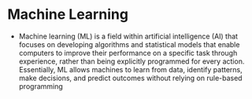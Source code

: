 # Machine Learning

* Machine learning (ML) is a field within artificial intelligence (AI) that focuses on developing algorithms and statistical models that enable computers to improve their 
  performance on a specific task through experience, rather than being explicitly programmed for every action. Essentially, ML allows machines to learn from data, identify 
  patterns, make decisions, and predict outcomes without relying on rule-based programming
